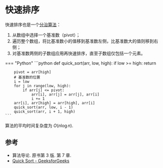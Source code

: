 # 快速排序

快速排序也是一个[分治算法](../divide-and-conquer.md)：

1. 从数组中选择一个基准数（pivot）；
2. 遍历整个数组，将比基准数小的值移到基准数左侧，比基准数大的值则移到右侧；
3. 对基准数两侧的子数组应用再快速排序，直至子数组仅包括一个元素。

=== "Python"
    ```python
    def quick_sort(arr, low, high):
        if low >= high:
            return

        pivot = arr[high]
        # 基准数的位置
        i = low
        for j in range(low, high):
            if arr[j] <= pivot:
                arr[i], arr[j] = arr[j], arr[i]
                i += 1
        arr[i], arr[high] = arr[high], arr[i]
        quick_sort(arr, low, i - 1)
        quick_sort(arr, i + 1, high)
    ```

算法的平均时间复杂度为 $O(n\log{n})$.

## 参考

- 算法导论. 原书第 3 版. 第 7 章.
- [Quick Sort - GeeksforGeeks](https://www.geeksforgeeks.org/quick-sort/)
